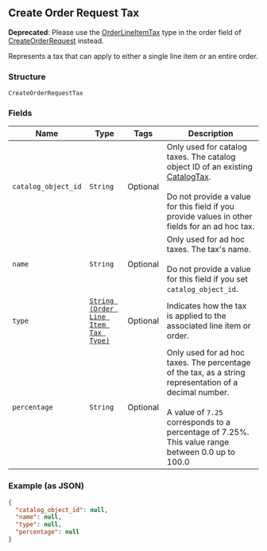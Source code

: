 ## Create Order Request Tax

__Deprecated__: Please use the [OrderLineItemTax](#type-orderlineitemtax) type in the
order field of [CreateOrderRequest](#type-createorderrequest) instead.

Represents a tax that can apply to either a single line item or an entire order.

### Structure

`CreateOrderRequestTax`

### Fields

| Name | Type | Tags | Description |
|  --- | --- | --- | --- |
| `catalog_object_id` | `String` | Optional | Only used for catalog taxes. The catalog object ID of an existing [CatalogTax](#type-catalogtax).<br><br>Do not provide a value for this field if you provide values in other fields for an ad hoc tax. |
| `name` | `String` | Optional | Only used for ad hoc taxes. The tax's name.<br><br>Do not provide a value for this field if you set `catalog_object_id`. |
| `type` | [`String (Order Line Item Tax Type)`]($m/OrderLineItemTaxType) | Optional | Indicates how the tax is applied to the associated line item or order. |
| `percentage` | `String` | Optional | Only used for ad hoc taxes. The percentage of the tax, as a string representation of a decimal number.<br><br>A value of `7.25` corresponds to a percentage of 7.25%. This value range between 0.0 up to 100.0 |

### Example (as JSON)

```json
{
  "catalog_object_id": null,
  "name": null,
  "type": null,
  "percentage": null
}
```

